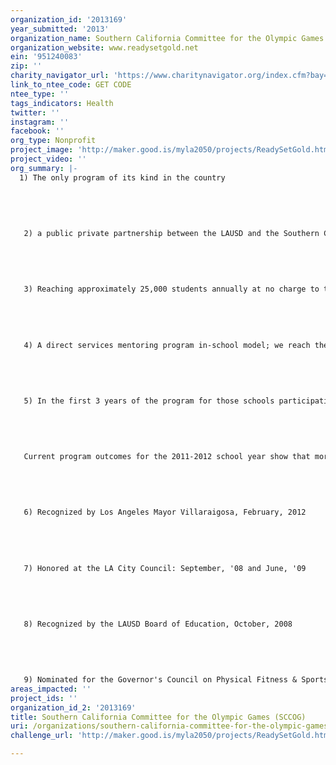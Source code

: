 ```yaml
---
organization_id: '2013169'
year_submitted: '2013'
organization_name: Southern California Committee for the Olympic Games (SCCOG)
organization_website: www.readysetgold.net
ein: '951240083'
zip: ''
charity_navigator_url: 'https://www.charitynavigator.org/index.cfm?bay=search.profile&ein=951240083'
link_to_ntee_code: GET CODE
ntee_type: ''
tags_indicators: Health
twitter: ''
instagram: ''
facebook: ''
org_type: Nonprofit
project_image: 'http://maker.good.is/myla2050/projects/ReadySetGold.html'
project_video: ''
org_summary: |-
  1) The only program of its kind in the country
   
   
   
   
   
   2) a public private partnership between the LAUSD and the Southern California Committee for the Olympic Games; this partnership works to restore diminishing needed services in the public sector at a time when the current state budget reduces education funding 
   
   
   
   
   
   3) Reaching approximately 25,000 students annually at no charge to the schools. 
   
   
   
   
   
   4) A direct services mentoring program in-school model; we reach the students in class where we have some control over their participation.
   
   
   
   
   
   5) In the first 3 years of the program for those schools participating in RSG!, LAUSD's latest data demonstrated a 41% increase in students passing the California state-mandated physical fitness tests aka Fitnessgram which represents minimum levels of fitness that offer protection against the diseases that result from sedentary living.
   
   
   
   
   
   Current program outcomes for the 2011-2012 school year show that more than 50% of students that RSG! reached passed at least 5 out of 6 Fitnessgram exercises. 
   
   
   
   
   
   6) Recognized by Los Angeles Mayor Villaraigosa, February, 2012
   
   
   
   
   
   7) Honored at the LA City Council: September, '08 and June, '09
   
   
   
   
   
   8) Recognized by the LAUSD Board of Education, October, 2008
   
   
   
   
   
   9) Nominated for the Governor's Council on Physical Fitness & Sports Award for Organizations
areas_impacted: ''
project_ids: ''
organization_id_2: '2013169'
title: Southern California Committee for the Olympic Games (SCCOG)
uri: /organizations/southern-california-committee-for-the-olympic-games-sccog/
challenge_url: 'http://maker.good.is/myla2050/projects/ReadySetGold.html'

---
```

